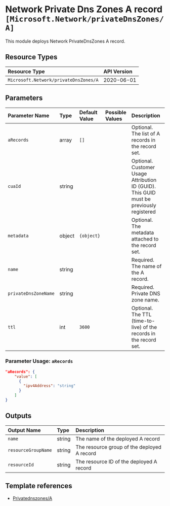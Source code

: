 # Network Private Dns Zones A record `[Microsoft.Network/privateDnsZones/A]`

This module deploys Network PrivateDnsZones A record.

## Resource Types

| Resource Type | API Version |
| :-- | :-- |
| `Microsoft.Network/privateDnsZones/A` | 2020-06-01 |

## Parameters

| Parameter Name | Type | Default Value | Possible Values | Description |
| :-- | :-- | :-- | :-- | :-- |
| `aRecords` | array | `[]` |  | Optional. The list of A records in the record set. |
| `cuaId` | string |  |  | Optional. Customer Usage Attribution ID (GUID). This GUID must be previously registered |
| `metadata` | object | `{object}` |  | Optional. The metadata attached to the record set. |
| `name` | string |  |  | Required. The name of the A record. |
| `privateDnsZoneName` | string |  |  | Required. Private DNS zone name. |
| `ttl` | int | `3600` |  | Optional. The TTL (time-to-live) of the records in the record set. |

### Parameter Usage: `aRecords`

```json
"aRecords": {
    "value": [
      {
        "ipv4Address": "string"
      }
    ]
}
```

## Outputs

| Output Name | Type | Description |
| :-- | :-- | :-- |
| `name` | string | The name of the deployed A record |
| `resourceGroupName` | string | The resource group of the deployed A record |
| `resourceId` | string | The resource ID of the deployed A record |

## Template references

- [Privatednszones/A](https://docs.microsoft.com/en-us/azure/templates/Microsoft.Network/2020-06-01/privateDnsZones/A)
